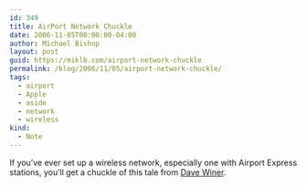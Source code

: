 ```yaml
---
id: 349
title: AirPort Network Chuckle
date: 2006-11-05T00:00:00-04:00
author: Michael Bishop
layout: post
guid: https://miklb.com/airport-network-chuckle
permalink: /blog/2006/11/05/airport-network-chuckle/
tags:
  - airport
  - Apple
  - aside
  - network
  - wireless
kind:
  - Note
---
```

<p>If you’ve ever set up a wireless network, especially one with Airport Express stations, you’ll get a chuckle of this tale from <a href="http://scripting.wordpress.com/2006/11/04/scripting-news-for-1142006/">Dave Winer</a>.</p>